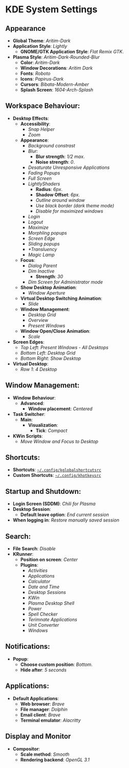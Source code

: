 # KDE System Settings

## Appearance

- **Global Theme**: _Aritim-Dark_
- **Application Style**: _Lightly_
  - **GNOME/GTK Application Style**: _Flat Remix GTK_.
- **Plasma Style**: _Aritim-Dark-Rounded-Blur_
  - **Color**: _Aritim-Dark_
  - **Window Decorations**: _Aritim Dark_
  - **Fonts**: _Roboto_
  - **Icons**: _Papirus-Dark_
  - **Cursors**: _Bibata-Modern-Amber_
  - **Splash Screen**: _1604-Arch-Splash_

## Workspace Behaviour:

- **Desktop Effects**:
  - **Accessibility**:
    - _Snap Helper_
    - _Zoom_
  - **Appearance**:
    - _Background constrast_
    - _Blur:_
      - **Blur strength**: _1/2 max_.
      - **Noise strength**: _0_.
    - _Desaturate Unresponsive Applications_
    - _Fading Popups_
    - _Full Screen_
    - _LightlyShaders_
      - **Radius**: _6px_.
      - **Shadow Offset**: _6px_.
      - _Outline around window_
      - _Use black border (dark theme mode)_
      - _Disable for maximized windows_
    - _Login_
    - _Logout_
    - _Maximize_
    - _Morphling popups_
    - _Screen Edge_
    - _Sliding popups_
    - _\*Transluency_
    - _Magic Lamp_
  - **Focus**:
    - _Dialog Parent_
    - _Dim Inactive_
      - **Strength**: _30_
    - _Dim Screen for Administrator mode_
  - **Show Desktop Animation**:
    - _Window Aperture_
  - **Virtual Desktop Switching Animation**:
    - _Slide_
  - **Window Management**:
    - _Desktop Grid_
    - _Overview_
    - _Present Windows_
  - **Window Open/Close Animation**:
    - _Scale_
- **Screen Edges**:
  - _Top Left_: _Present Windows - All Desktops_
  - _Bottom Left_: _Desktop Grid_
  - _Bottom Right_: _Show Desktop_
- **Virtual Desktop**:
  - _Row 1_: _4 Desktop_

## Window Management:

- **Window Behaviour**:
  - **Advanced**:
    - **Window placement**: _Centered_
- **Task Switcher**:
  - **Main**:
    - **Visualization**:
      - **Tick**: _Compact_
- **KWin Scripts**:
  - _Move Window and Focus to Desktop_

## Shortcuts:

- **Shortcuts**: [`~/.config/kglobalshortcutsrc`](./.config/kglobalshortcutsrc)
- **Custom Shortcuts**: [`~/.config/khotkeysrc`](./.config/khotkeysrc)

## Startup and Shutdown:

- **Login Screen (SDDM)**: _Chili for Plasma_
- **Desktop Session**:
  - **Default leave option**: _End current session_
- **When logging in**: _Restore manually saved session_

## Search:

- **File Search**: _Disable_
- **KRunner**:
  - **Position on screen**: _Center_
  - **Plugins**:
    - _Activities_
    - _Applications_
    - _Calculator_
    - _Date and Time_
    - _Desktop Sessions_
    - _KWin_
    - _Plasma Desktop Shell_
    - _Power_
    - _Spell Checker_
    - _Terimnate Applications_
    - _Unit Converter_
    - _Windows_

## Notifications:

- **Popup**:
  - **Choose custom position**: _Bottom_.
  - **Hide after**: _5 seconds_

## Applications:

- **Default Applications**:
  - **Web browser**: _Brave_
  - **File manager**: _Dolphin_
  - **Email client**: _Brave_
  - **Terminal emulator**: _Alacritty_

## Display and Monitor

- **Compositor**:
  - **Scale method**: _Smooth_
  - **Rendering backend**: _OpenGL 3.1_
